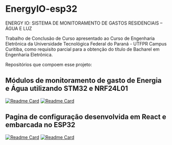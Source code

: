 # EnergyIO-esp32

ENERGY IO: SISTEMA DE MONITORAMENTO DE GASTOS RESIDENCIAIS – ÁGUA E LUZ

Trabalho de Conclusão de Curso apresentado ao Curso de Engenharia Eletrônica da Universidade Tecnológica Federal do Paraná - UTFPR Campus Curitiba, como requisito parcial para a obtenção do título de Bacharel em Engenharia Eletrônica.

Repositórios que compoem esse projeto:

## Módulos de monitoramento de gasto de Energia e Água utilizando STM32 e NRF24L01
[![Readme Card](https://github-readme-stats.vercel.app/api/pin/?username=gabriel-lido&theme=dark&repo=EnergyIO_STM32)](https://github.com/Gabriel-Lido/energyio_stm32) [![Readme Card](https://github-readme-stats.vercel.app/api/pin/?username=gabriel-lido&theme=dark&repo=Water_Sensor-STM32)](https://github.com/Gabriel-Lido/Water_sensor-stm32)

## Pagina de configuração desenvolvida em React e embarcada no ESP32

[![Readme Card](https://github-readme-stats.vercel.app/api/pin/?username=mateusm09&theme=dark&repo=settings-esp)](https://github.com/mateusm09/settings-esp) [![Readme Card](https://github-readme-stats.vercel.app/api/pin/?username=mateusm09&theme=dark&repo=settings-page)](https://github.com/mateusm09/settings-page)

<!-- ## App desenvolvido para visualização dos dados coletados e Repositório contendo o Protobuf do projeto

[![Readme Card](https://github-readme-stats.vercel.app/api/pin/?username=mateusm09&theme=dark&repo=tcc-app)](https://github.com/mateusm09/tcc-app) [![Readme Card](https://github-readme-stats.vercel.app/api/pin/?username=mateusm09&theme=dark&repo=tcc-proto)](https://github.com/mateusm09/tcc-proto) -->
